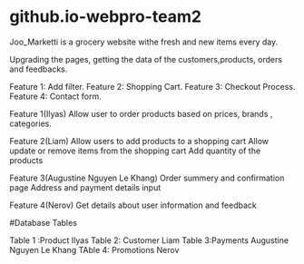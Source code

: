# github.io-webpro-team2

Joo_Marketti is a grocery website withe fresh and new items every day.

Upgrading the pages, getting the data of the customers,products, orders and feedbacks.

Feature 1: Add filter.
Feature 2: Shopping Cart.
Feature 3: Checkout Process.
Feature 4: Contact form.

Feature 1(Ilyas)
Allow user to order products based on prices, brands , categories.

Feature 2(Liam)
Allow users to add products to a shopping cart
Allow update or remove items from the shopping cart
Add quantity of the products

Feature 3(Augustine Nguyen Le Khang)
Order summery and confirmation page
Address and payment details input

Feature 4(Nerov)
Get details about user information and feedback

#Database Tables

Table 1 :Product Ilyas
Table 2: Customer Liam
Table 3:Payments  Augustine Nguyen Le Khang
TAble 4: Promotions Nerov
 
